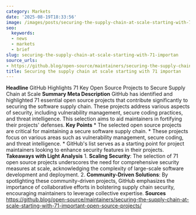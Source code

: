 ```yaml
---
category: Markets
date: '2025-08-19T18:33:56'
image: /images/posts/securing-the-supply-chain-at-scale-starting-with-71-importan.png
seo:
  keywords:
  - news
  - markets
  - brief
slug: securing-the-supply-chain-at-scale-starting-with-71-importan
source_urls:
- https://github.blog/open-source/maintainers/securing-the-supply-chain-at-scale-starting-with-71-important-open-source-projects/
title: Securing the supply chain at scale starting with 71 importan
---
```


**Headline** GitHub Highlights 71 Key Open Source Projects to Secure Supply Chain at Scale  **Summary Meta Description** GitHub has identified and highlighted 71 essential open source projects that contribute significantly to securing the software supply chain. These projects address various aspects of security, including vulnerability management, secure coding practices, and threat intelligence. This selection aims to aid maintainers in fortifying their projects' defenses.  **Key Points**  * The selected open source projects are critical for maintaining a secure software supply chain. * These projects focus on various areas such as vulnerability management, secure coding, and threat intelligence. * GitHub's list serves as a starting point for project maintainers looking to enhance security features in their projects.  **Takeaways with Light Analysis**  1. **Scaling Security**: The selection of 71 open source projects underscores the need for comprehensive security measures at scale, acknowledging the complexity of large-scale software development and deployment. 2. **Community-Driven Solutions**: By spotlighting these community-driven projects, GitHub emphasizes the importance of collaborative efforts in bolstering supply chain security, encouraging maintainers to leverage collective expertise.  **Sources** https://github.blog/open-source/maintainers/securing-the-supply-chain-at-scale-starting-with-71-important-open-source-projects/